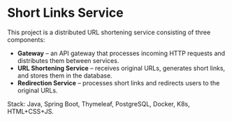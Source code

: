 # Short Links Service

This project is a distributed URL shortening service consisting of three components:
- **Gateway** – an API gateway that processes incoming HTTP requests and distributes them between services.
- **URL Shortening Service** – receives original URLs, generates short links, and stores them in the database.
- **Redirection Service** – processes short links and redirects users to the original URLs.

Stack: Java, Spring Boot, Thymeleaf, PostgreSQL, Docker, K8s, HTML+CSS+JS.

